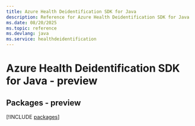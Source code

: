 ```yaml
---
title: Azure Health Deidentification SDK for Java
description: Reference for Azure Health Deidentification SDK for Java
ms.date: 08/20/2025
ms.topic: reference
ms.devlang: java
ms.service: healthdeidentification
---
```

# Azure Health Deidentification SDK for Java - preview
## Packages - preview
[!INCLUDE [packages](health-deidentification-index.md)]